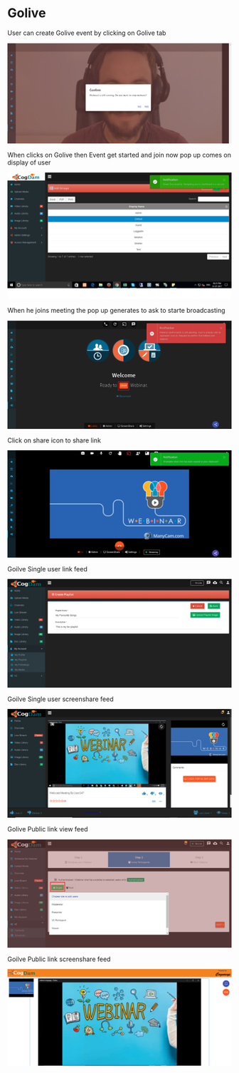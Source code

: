 # Golive

User can create Golive event by clicking on Golive tab 

![](.gitbook/assets/image%20%2834%29.png)

When clicks on Golive then Event get started and join now pop up comes on display of user

![](.gitbook/assets/image%20%28185%29.png)

When he joins meeting the pop up generates to ask to starte broadcasting 

![](.gitbook/assets/image%20%2831%29.png)

Click on share icon to share  link

![](.gitbook/assets/image%20%2814%29.png)

Goilve Single user link feed

![](.gitbook/assets/image%20%28128%29.png)

Goilve Single user screenshare feed

![](.gitbook/assets/microsoftteams-image-3.png)

Golive Public link view feed

![](.gitbook/assets/image%20%28137%29.png)

Goilve Public link screenshare feed

![](.gitbook/assets/microsoftteams-image-4.png)











